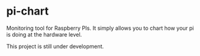 # pi-chart
Monitoring tool for Raspberry PIs.  It simply allows you to chart how your pi is doing at the hardware level.

This project is still under development.

